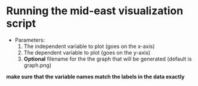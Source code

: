 # Running the mid-east visualization script
* Parameters:
  1. The independent variable to plot (goes on the x-axis)
  1. The dependent variable to plot (goes on the y-axis)
  1. **Optional** filename for the the graph that will be generated (default is graph.png)

**make sure that the variable names match the labels in the data exactly**

